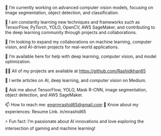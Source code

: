 🔭 I’m currently working on advanced computer vision models, focusing on image segmentation, object detection, and classification.

🌱 I am constantly learning new techniques and frameworks such as TensorFlow, PyTorch, YOLO, OpenCV, AWS SageMaker, and contributing to the deep learning community through projects and collaborations.

👯 I’m looking to expand my collaborations on machine learning, computer vision, and AI-driven projects for real-world applications.

🤝 I’m available here for help with deep learning, computer vision, and model optimization.

👨‍💻 All of my projects are available at https://github.com/Rashidkhan65

📝 I write articles on AI, deep learning, and computer vision on Medium.

💬 Ask me about TensorFlow, YOLO, Mask R-CNN, image segmentation, object detection, and AWS SageMaker.

📫 How to reach me: engrmrashid65@gmail.com
📄 Know about my experiences: Resume Link. in/mrashid65

⚡ Fun fact: I’m passionate about AI innovations and love exploring the intersection of gaming and machine learning!
